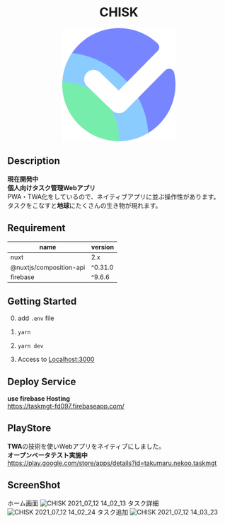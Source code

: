 # <div style="text-align: center;">CHISK</div>
<p align="center">
  <img src="/static/icon.png"  width="256" height="256" alt="nuxt-firebase logo">
</p>

## Description
**現在開発中**<br>
**個人向けタスク管理Webアプリ**<br>
PWA・TWA化をしているので、ネイティブアプリに並ぶ操作性があります。<br>
タスクをこなすと**地球**にたくさんの生き物が現れます。<br>


## Requirement
| name | version |
| ------------- | ------------- |
| nuxt  | 2.x |
| @nuxtjs/composition-api  | ^0.31.0 |
| firebase | ^9.6.6 |

## Getting Started
0. add `.env` file

1. `yarn`<br>

2. `yarn dev`<br>

3. Access to [Localhost:3000](http://localhost:3000/)

## Deploy Service
**use firebase Hosting**<br>
https://taskmgt-fd097.firebaseapp.com/<br>


## PlayStore
**TWA**の技術を使いWebアプリをネイティブにしました。<br>
**オープンベータテスト実施中**<br>
https://play.google.com/store/apps/details?id=takumaru.nekoo.taskmgt

## ScreenShot
ホーム画面
![CHISK 2021_07_12 14_02_13](https://user-images.githubusercontent.com/49429291/125233658-02c43500-e31a-11eb-860e-84093d1bba77.png)
タスク詳細
![CHISK 2021_07_12 14_02_24](https://user-images.githubusercontent.com/49429291/125233676-08ba1600-e31a-11eb-8362-5918598bc2db.png)
タスク追加
![CHISK 2021_07_12 14_03_23](https://user-images.githubusercontent.com/49429291/125233672-08217f80-e31a-11eb-988a-0e3a4e33e83a.png)
